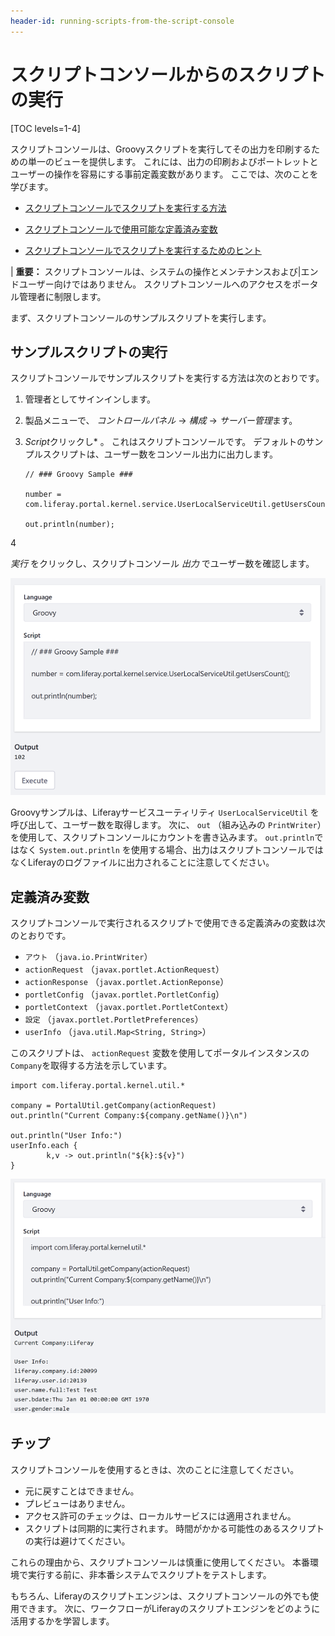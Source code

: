 ```yaml
---
header-id: running-scripts-from-the-script-console
---
```


# スクリプトコンソールからのスクリプトの実行

[TOC levels=1-4]

スクリプトコンソールは、Groovyスクリプトを実行してその出力を印刷するための単一のビューを提供します。 これには、出力の印刷およびポートレットとユーザーの操作を容易にする事前定義変数があります。 ここでは、次のことを学びます。

  - [スクリプトコンソールでスクリプトを実行する方法](#running-the-sample-script)

  - [スクリプトコンソールで使用可能な定義済み変数](#predefined-variables)

  - [スクリプトコンソールでスクリプトを実行するためのヒント](#tips)

| **重要：** スクリプトコンソールは、システムの操作とメンテナンスおよび|エンドユーザー向けではありません。 スクリプトコンソールへのアクセスをポータル管理者に制限します。

まず、スクリプトコンソールのサンプルスクリプトを実行します。

## サンプルスクリプトの実行

スクリプトコンソールでサンプルスクリプトを実行する方法は次のとおりです。

1.  管理者としてサインインします。

2.  製品メニューで、 *コントロールパネル* → *構成* → *サーバー管理*ます。

3.  *Script*クリックし* 。 これはスクリプトコンソールです。 デフォルトのサンプルスクリプトは、ユーザー数をコンソール出力に出力します。</p> 
   
        // ### Groovy Sample ###
       
        number = com.liferay.portal.kernel.service.UserLocalServiceUtil.getUsersCount();
       
        out.println(number);
       </li>

4

*実行* をクリックし、スクリプトコンソール *出力* でユーザー数を確認します。</ol>

![図1：スクリプトコンソールのサンプルGroovyスクリプトは、ユーザー数をコンソールの*出力*セクションに出力します。](../../../images/groovy-script-sample.png)

Groovyサンプルは、Liferayサービスユーティリティ `UserLocalServiceUtil` を呼び出して、ユーザー数を取得します。 次に、 `out` （組み込みの `PrintWriter`）を使用して、スクリプトコンソールにカウントを書き込みます。 `out.println`ではなく `System.out.println` を使用する場合、出力はスクリプトコンソールではなくLiferayのログファイルに出力されることに注意してください。

## 定義済み変数

スクリプトコンソールで実行されるスクリプトで使用できる定義済みの変数は次のとおりです。

  - `アウト` （`java.io.PrintWriter`）
  - `actionRequest` （`javax.portlet.ActionRequest`）
  - `actionResponse` （`javax.portlet.ActionReponse`）
  - `portletConfig` （`javax.portlet.PortletConfig`）
  - `portletContext` （`javax.portlet.PortletContext`）
  - `設定` （`javax.portlet.PortletPreferences`）
  - `userInfo` （`java.util.Map<String, String>`）

このスクリプトは、 `actionRequest` 変数を使用してポータルインスタンスの `Company`を取得する方法を示しています。

    import com.liferay.portal.kernel.util.*
    
    company = PortalUtil.getCompany(actionRequest)
    out.println("Current Company:${company.getName()}\n")
    
    out.println("User Info:")
    userInfo.each { 
            k,v -> out.println("${k}:${v}") 
    }

![図2は：ここで事前定義使用グルービースクリプト呼び出しの例です <code>アウト</code>、 <code>actionRequest</code>、及び <code>ユーザー情報</code> 会社と現在のユーザの情報を印刷する変数。](../../../images/groovy-script-current-user-info.png)

## チップ

スクリプトコンソールを使用するときは、次のことに注意してください。

  - 元に戻すことはできません。
  - プレビューはありません。
  - アクセス許可のチェックは、ローカルサービスには適用されません。
  - スクリプトは同期的に実行されます。 時間がかかる可能性のあるスクリプトの実行は避けてください。

これらの理由から、スクリプトコンソールは慎重に使用してください。 本番環境で実行する前に、非本番システムでスクリプトをテストします。

もちろん、Liferayのスクリプトエンジンは、スクリプトコンソールの外でも使用できます。 次に、ワークフローがLiferayのスクリプトエンジンをどのように活用するかを学習します。
